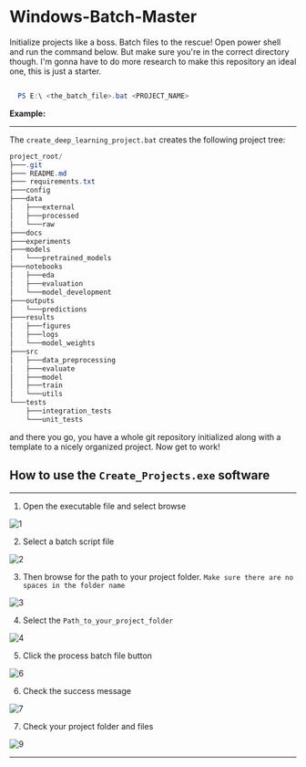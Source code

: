 # Windows-Batch-Master
Initialize projects like a boss. Batch files to the rescue! 
Open power shell and run the command below. But make sure you're in the correct directory though.
I'm gonna have to do more research to make this repository an ideal one, this is just a starter.

```powershell

  PS E:\ <the_batch_file>.bat <PROJECT_NAME>

```
**Example:**
___

The `create_deep_learning_project.bat` creates the following project tree:

```powershell
project_root/
├───.git
├─── README.md
├─── requirements.txt
├───config
├───data
│   ├───external
│   ├───processed
│   └───raw
├───docs
├───experiments
├───models
│   └───pretrained_models
├───notebooks
│   ├───eda
│   ├───evaluation
│   └───model_development
├───outputs
│   └───predictions
├───results
│   ├───figures
│   ├───logs
│   └───model_weights
├───src
│   ├───data_preprocessing
│   ├───evaluate
│   ├───model
│   ├───train
│   └───utils
└───tests
    ├───integration_tests
    └───unit_tests
```

and there you go, you have a whole git repository initialized along with a template to a nicely organized project.
Now get to work!

## How to use the `Create_Projects.exe` software
___

1. Open the executable file and select browse

![1](https://github.com/iamzehan/Windows-Batch-Master/assets/43857150/d5166fbb-a349-4f84-8ae4-d8d19cfe34b4)

2. Select a batch script file

![2](https://github.com/iamzehan/Windows-Batch-Master/assets/43857150/6195b73b-fe69-4fcf-afeb-a22c9f3f686a)

3. Then browse for the path to your project folder. `Make sure there are no spaces in the folder name`

![3](https://github.com/iamzehan/Windows-Batch-Master/assets/43857150/a0d413c3-b9a0-4afa-8bff-595f44e04b27)

4. Select the `Path_to_your_project_folder`

![4](https://github.com/iamzehan/Windows-Batch-Master/assets/43857150/a9d2899a-4832-4416-8a45-6bdd384f39fd)

5. Click the process batch file button

![6](https://github.com/iamzehan/Windows-Batch-Master/assets/43857150/2383979c-a4ba-4ff2-814d-c00f992871ae)


6. Check the success message

![7](https://github.com/iamzehan/Windows-Batch-Master/assets/43857150/aa543cc0-81f9-482f-91bf-0301ce2d26a2)

7. Check your project folder and files

![9](https://github.com/iamzehan/Windows-Batch-Master/assets/43857150/d467e89e-d257-4b20-a0fb-e800d6564ffa)


___
